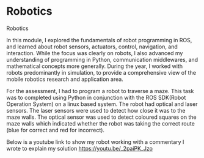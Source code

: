 # Robotics
Robotics

In this module, I explored the fundamentals of robot programming in ROS, and learned about robot sensors, actuators, control, navigation, and interaction. While the focus was clearly on robots, I also advanced my understanding of programming in Python, communication middlewares, and mathematical concepts more generally. During the year, I worked with robots predominantly in simulation, to provide a comprehensive view of the mobile robotics research and application area.

For the assessment, I had to program a robot to traverse a maze. This task was to completed using Python in conjunction with the ROS SDK(Robot Operation System) on a linux based system. The robot had optical and laser sensors. The laser sensors were used to detect how close it was to the maze walls. The optical sensor was used to detect coloured squares on the maze walls which indicated whether the robot was taking the correct route (blue for correct and red for incorrect).

Below is a youtube link to show my robot working with a commentary I wrote to explain my solution
https://youtu.be/_2paiPK_Jzo
